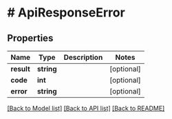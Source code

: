 # # ApiResponseError

## Properties

Name | Type | Description | Notes
------------ | ------------- | ------------- | -------------
**result** | **string** |  | [optional]
**code** | **int** |  | [optional]
**error** | **string** |  | [optional]

[[Back to Model list]](../../README.md#models) [[Back to API list]](../../README.md#endpoints) [[Back to README]](../../README.md)
